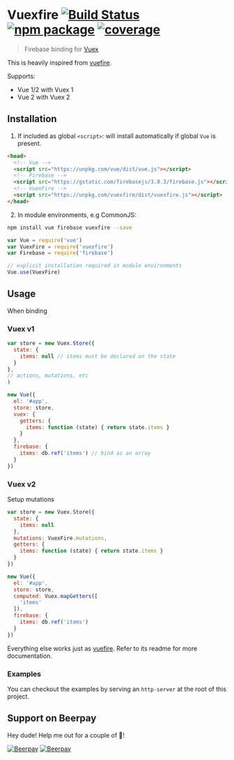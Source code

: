 # Vuexfire [![Build Status](https://img.shields.io/circleci/project/posva/vuexfire.svg)](https://circleci.com/gh/posva/vuexfire) [![npm package](https://img.shields.io/npm/v/vuexfire.svg)](https://www.npmjs.com/package/vuexfire) [![coverage](https://img.shields.io/codecov/c/github/posva/vuexfire.svg)](https://codecov.io/github/posva/vuexfire)

> Firebase binding for [Vuex](https://github.com/vuejs/vuex)

This is heavily inspired from [vuefire](https://github.com/vuejs/vuefire).

Supports:

- Vue 1/2 with Vuex 1
- Vue 2 with Vuex 2

## Installation

1. If included as global `<script>`: will install automatically if global `Vue`
   is present.

  ``` html
  <head>
    <!-- Vue -->
    <script src="https://unpkg.com/vue/dist/vue.js"></script>
    <!-- Firebase -->
    <script src="https://gstatic.com/firebasejs/3.0.3/firebase.js"></script>
    <!-- VuexFire -->
    <script src="https://unpkg.com/vuexfire/dist/vuexfire.js"></script>
  </head>
  ```

2. In module environments, e.g CommonJS:

  ``` bash
  npm install vue firebase vuexfire --save
  ```

  ``` js
  var Vue = require('vue')
  var VuexFire = require('vuexfire')
  var Firebase = require('firebase')

  // explicit installation required in module environments
  Vue.use(VuexFire)
  ```

## Usage

When binding

### Vuex v1

``` js
var store = new Vuex.Store({
  state: {
    items: null // items must be declared on the state
  }
},
// actions, mutations, etc
)

new Vue({
  el: '#app',
  store: store,
  vuex: {
    getters: {
      items: function (state) { return state.items }
    }
  },
  firebase: {
    items: db.ref('items') // bind as an array
  }
})
```

### Vuex v2

Setup mutations

``` js
var store = new Vuex.Store({
  state: {
    items: null
  },
  mutations: VuexFire.mutations,
  getters: {
    items: function (state) { return state.items }
  }
})

new Vue({
  el: '#app',
  store: store,
  computed: Vuex.mapGetters([
    'items'
  ]),
  firebase: {
    items: db.ref('items')
  }
})
```

Everything else works just as [vuefire](https://github.com/vuejs/vuefire). Refer
to its readme for more documentation.

### Examples

You can checkout the examples by serving an `http-server` at the root of this
project.

## Support on Beerpay
Hey dude! Help me out for a couple of :beers:!

[![Beerpay](https://beerpay.io/posva/vuexfire/badge.svg?style=beer-square)](https://beerpay.io/posva/vuexfire)  [![Beerpay](https://beerpay.io/posva/vuexfire/make-wish.svg?style=flat-square)](https://beerpay.io/posva/vuexfire?focus=wish)